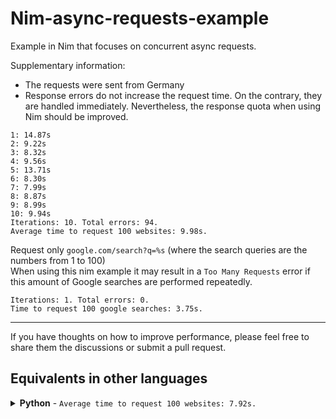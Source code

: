 # Nim-async-requests-example

Example in Nim that focuses on concurrent async requests.

Supplementary information:

- The requests were sent from Germany
- Response errors do not increase the request time. On the contrary, they are handled immediately. Nevertheless, the response quota when using Nim should be improved.

```
1: 14.87s
2: 9.22s
3: 8.32s
4: 9.56s
5: 13.71s
6: 8.30s
7: 7.99s
8: 8.87s
9: 8.99s
10: 9.94s
Iterations: 10. Total errors: 94.
Average time to request 100 websites: 9.98s.
```

Request only `google.com/search?q=%s` (where the search queries are the numbers from 1 to 100)<br>
When using this nim example it may result in a `Too Many Requests` error if this amount of Google searches are performed repeatedly.

```
Iterations: 1. Total errors: 0.
Time to request 100 google searches: 3.75s.
```

---

If you have thoughts on how to improve performance, please feel free to share them the discussions or submit a pull request.

## Equivalents in other languages

<details>
<summary><b>Python</b> - <code>Average time to request 100 websites: 7.92s.</code></summary>

<br>

Repository: https://github.com/tobealive/python-async-requests-example

```
1: 6.04s
2: 6.87s
3: 6.82s
4: 6.38s
5: 10.75s
6: 6.41s
7: 6.02s
8: 11.53s
9: 11.07s
10: 7.35s

Iterations: 10. Total errors: 10.
Average time to request 100 websites: 7.92s.
```

Request only `google.com/search?q=%s` (where the search queries are the numbers from 1 to 100)

```
Iterations: 1. Total errors: 0.
Time to request 100 google searches: 1.38s.
```

</details>
